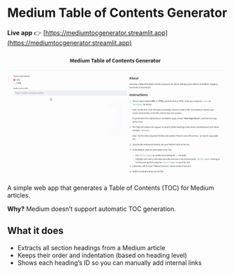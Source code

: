 

# Medium Table of Contents Generator

**Live app** 👉 [https://mediumtocgenerator.streamlit.app](https://mediumtocgenerator.streamlit.app)

![Preview of Medium TOC Generator](app_preview.gif)

A simple web app that generates a Table of Contents (TOC) for Medium articles.

**Why?** Medium doesn’t support automatic TOC generation.

## What it does

- Extracts all section headings from a Medium article
- Keeps their order and indentation (based on heading level)
- Shows each heading’s ID so you can manually add internal links
